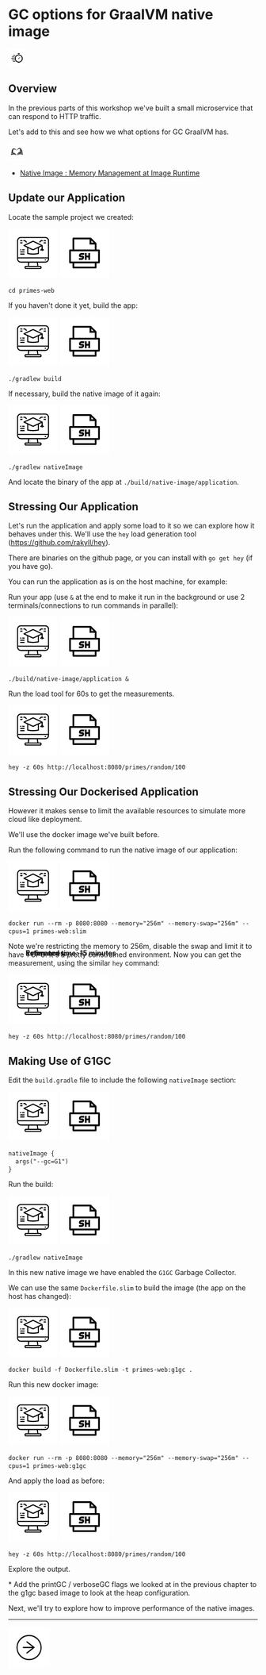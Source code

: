 # GC options for GraalVM native image

<img src="../images/noun_Stopwatch_14262.png"
     style="display: inline; height: 2.5em;">
<strong style="margin: 0;
  position: absolute;
  top: 50%;
  -ms-transform: translateY(-60%);
  transform: translateY(-60%);">
  Estimated time: 15 minutes
</strong>

## Overview

In the previous parts of this workshop we've built a small microservice that can respond to HTTP traffic.

Let's add to this and see how we what options for GC GraalVM has.

<img src="../images/noun_Book_3652476_100.png"
     style="display: inline; height: 2.5em;">
<strong style="margin: 0;
  position: absolute;
  top: 50%;
  -ms-transform: translateY(-60%);
  transform: translateY(-60%);">
References:
</strong>

- [Native Image : Memory Management at Image Runtime](https://www.graalvm.org/reference-manual/native-image/MemoryManagement/)

## Update our Application

Locate the sample project we created:

![User Input](../images/noun_Computer_3477192_100.png)
![User Input](../images/noun_SH_File_272740_100.png)
```SH
cd primes-web
```

If you haven't done it yet, build the app:

![User Input](../images/noun_Computer_3477192_100.png)
![User Input](../images/noun_SH_File_272740_100.png)
```SH
./gradlew build
```

If necessary, build the native image of it again:

![User Input](../images/noun_Computer_3477192_100.png)
![User Input](../images/noun_SH_File_272740_100.png)
```SH
./gradlew nativeImage
```

And locate the binary of the app at `./build/native-image/application`.

## Stressing Our Application

Let's run the application and apply some load to it so we can explore how it behaves under this. We'll use 
the `hey` load generation tool (https://github.com/rakyll/hey).

There are binaries on the github page, or you can install with `go get hey` (if you have go).

You can run the application as is on the host machine, for example:

Run your app (use `&` at the end to make it run in the background or use 2 terminals/connections to run 
commands in parallel):

![User Input](../images/noun_Computer_3477192_100.png)
![User Input](../images/noun_SH_File_272740_100.png)
```SH
./build/native-image/application &
```

Run the load tool for 60s to get the measurements.

![User Input](../images/noun_Computer_3477192_100.png)
![User Input](../images/noun_SH_File_272740_100.png)
```SH
hey -z 60s http://localhost:8080/primes/random/100
```

## Stressing Our Dockerised Application

However it makes sense to limit the available resources to simulate more cloud like deployment.

We'll use the docker image we've built before.

Run the following command to run the native image of our application:

![User Input](../images/noun_Computer_3477192_100.png)
![User Input](../images/noun_SH_File_272740_100.png)
```SH
docker run --rm -p 8080:8080 --memory="256m" --memory-swap="256m" --cpus=1 primes-web:slim
```

Note we're restricting the memory to 256m, disable the swap and limit it to have 1 CPU. It's a pretty 
constrained environment. Now you can get the measurement, using the similar `hey` command:

![User Input](../images/noun_Computer_3477192_100.png)
![User Input](../images/noun_SH_File_272740_100.png)
```SH
hey -z 60s http://localhost:8080/primes/random/100
```

## Making Use of G1GC

Edit the `build.gradle` file to include the following `nativeImage` section:

![User Input](../images/noun_Computer_3477192_100.png)
![User Input](../images/noun_SH_File_272740_100.png)
```SH
nativeImage {
  args("--gc=G1")
}
```

Run the build:

![User Input](../images/noun_Computer_3477192_100.png)
![User Input](../images/noun_SH_File_272740_100.png)
```SH
./gradlew nativeImage
```

In this new native image we have enabled the `G1GC` Garbage Collector.
 
We can use the same `Dockerfile.slim` to build the image (the app on the host has changed):

![User Input](../images/noun_Computer_3477192_100.png)
![User Input](../images/noun_SH_File_272740_100.png)
```SH
docker build -f Dockerfile.slim -t primes-web:g1gc .
```

Run this new docker image:

![User Input](../images/noun_Computer_3477192_100.png)
![User Input](../images/noun_SH_File_272740_100.png)
```SH
docker run --rm -p 8080:8080 --memory="256m" --memory-swap="256m" --cpus=1 primes-web:g1gc
```

And apply the load as before:  

![User Input](../images/noun_Computer_3477192_100.png)
![User Input](../images/noun_SH_File_272740_100.png)
```SH
hey -z 60s http://localhost:8080/primes/random/100
```

Explore the output.

\* Add the printGC / verboseGC flags we looked at in the previous chapter to the g1gc based image to look 
at the heap configuration. 

Next, we'll try to explore how to improve performance of the native images.

---
<a href="../8/README.md">
    <img src="../images/noun_Next_511450_100.png"
        style="display: inline; height: 6em;" />
</a>
